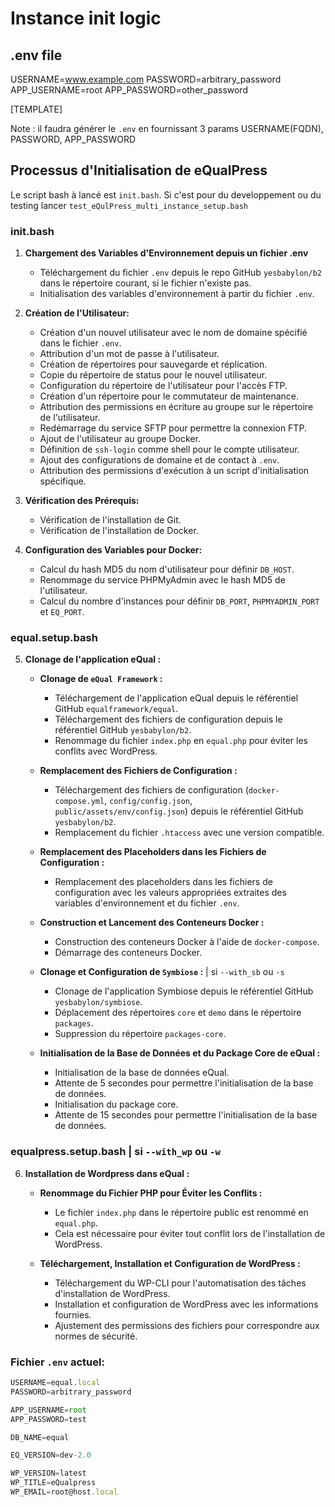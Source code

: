 # Instance init logic



## .env file

USERNAME=www.example.com
PASSWORD=arbitrary_password
APP_USERNAME=root
APP_PASSWORD=other_password



[TEMPLATE]



Note : il faudra générer le `.env` en fournissant 3 params USERNAME(FQDN), PASSWORD, APP_PASSWORD


## Processus d'Initialisation de eQualPress
Le script bash à lancé est ``init.bash``. Si c'est pour du developpement ou du testing lancer ``test_eQulPress_multi_instance_setup.bash``

### init.bash
1. **Chargement des Variables d'Environnement depuis un fichier .env**
   - Téléchargement du fichier `.env` depuis le repo GitHub `yesbabylon/b2` dans le répertoire courant, si le fichier n'existe pas.
   - Initialisation des variables d'environnement à partir du fichier `.env`.

2. **Création de l'Utilisateur:**
   - Création d'un nouvel utilisateur avec le nom de domaine spécifié dans le fichier `.env`.
   - Attribution d'un mot de passe à l'utilisateur.
   - Création de répertoires pour sauvegarde et réplication.
   - Copie du répertoire de status pour le nouvel utilisateur.
   - Configuration du répertoire de l'utilisateur pour l'accès FTP.
   - Création d'un répertoire pour le commutateur de maintenance.
   - Attribution des permissions en écriture au groupe sur le répertoire de l'utilisateur.
   - Redémarrage du service SFTP pour permettre la connexion FTP.
   - Ajout de l'utilisateur au groupe Docker.
   - Définition de `ssh-login` comme shell pour le compte utilisateur.
   - Ajout des configurations de domaine et de contact à `.env`.
   - Attribution des permissions d'exécution à un script d'initialisation spécifique.

3. **Vérification des Prérequis:**
   - Vérification de l'installation de Git.
   - Vérification de l'installation de Docker.

4. **Configuration des Variables pour Docker:**
   - Calcul du hash MD5 du nom d'utilisateur pour définir `DB_HOST`.
   - Renommage du service PHPMyAdmin avec le hash MD5 de l'utilisateur.
   - Calcul du nombre d'instances pour définir `DB_PORT`, `PHPMYADMIN_PORT` et `EQ_PORT`.

### equal.setup.bash
5. **Clonage de l'application eQual :**
   - **Clonage de `eQual Framework` :**
     - Téléchargement de l'application eQual depuis le référentiel GitHub `equalframework/equal`.
     - Téléchargement des fichiers de configuration depuis le référentiel GitHub `yesbabylon/b2`.
     - Renommage du fichier `index.php` en `equal.php` pour éviter les conflits avec WordPress.

   - **Remplacement des Fichiers de Configuration :**
     - Téléchargement des fichiers de configuration (`docker-compose.yml`, `config/config.json`, `public/assets/env/config.json`) depuis le référentiel GitHub `yesbabylon/b2`.
     - Remplacement du fichier `.htaccess` avec une version compatible.

   - **Remplacement des Placeholders dans les Fichiers de Configuration :**
     - Remplacement des placeholders dans les fichiers de configuration avec les valeurs appropriées extraites des variables d'environnement et du fichier `.env`.

   - **Construction et Lancement des Conteneurs Docker :**
     - Construction des conteneurs Docker à l'aide de `docker-compose`.
     - Démarrage des conteneurs Docker.

   - **Clonage et Configuration de `Symbiose` :**    | si ``--with_sb`` ou ``-s``
     - Clonage de l'application Symbiose depuis le référentiel GitHub `yesbabylon/symbiose`.
     - Déplacement des répertoires `core` et `demo` dans le répertoire `packages`.
     - Suppression du répertoire `packages-core`.

   - **Initialisation de la Base de Données et du Package Core de eQual :**
     - Initialisation de la base de données eQual.
     - Attente de 5 secondes pour permettre l'initialisation de la base de données.
     - Initialisation du package core.
     - Attente de 15 secondes pour permettre l'initialisation de la base de données.

### equalpress.setup.bash  | si ``--with_wp`` ou ``-w``
6. **Installation de Wordpress dans eQual :**
   - **Renommage du Fichier PHP pour Éviter les Conflits :**
     - Le fichier `index.php` dans le répertoire public est renommé en `equal.php`. 
     - Cela est nécessaire pour éviter tout conflit lors de l'installation de WordPress.

   - **Téléchargement, Installation et Configuration de WordPress :**
     - Téléchargement du WP-CLI pour l'automatisation des tâches d'installation de WordPress.
     - Installation et configuration de WordPress avec les informations fournies.
     - Ajustement des permissions des fichiers pour correspondre aux normes de sécurité.


### Fichier `.env` actuel:
```js
USERNAME=equal.local
PASSWORD=arbitrary_password

APP_USERNAME=root
APP_PASSWORD=test

DB_NAME=equal

EQ_VERSION=dev-2.0

WP_VERSION=latest
WP_TITLE=eQualpress
WP_EMAIL=root@host.local
```
